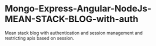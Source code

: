 # Mongo-Express-Angular-NodeJs-MEAN-STACK-BLOG-with-auth
Mean stack blog with authentication and session management and restricting apis based on session.
